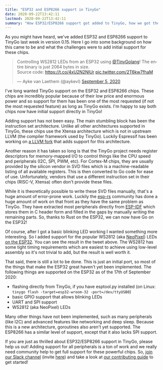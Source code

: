 ```yaml
---
title: "ESP32 and ESP8266 support in TinyGo"
date: 2020-09-22T13:42:11
lastmod: 2020-09-22T13:42:11
summary: "How ESP32/ESP8266 support got added to TinyGo, how we got there, and the current status of support."
---
```

As you might have heard, we've added ESP32 and ESP8266 support to TinyGo last week in version 0.15. Here I go into some background on how this came to be and what the challenges were to add initial support for these chips.

<blockquote class="twitter-tweet"><p lang="en" dir="ltr">Controlling WS2812 LEDs from an ESP32 using <a href="https://twitter.com/TinyGolang?ref_src=twsrc%5Etfw">@TinyGolang</a>! The entire binary is just 2064 bytes in size.<br>Source code: <a href="https://t.co/4xU2N2NIUr">https://t.co/4xU2N2NIUr</a> <a href="https://t.co/2T6kw7fhaM">pic.twitter.com/2T6kw7fhaM</a></p>&mdash; Ayke van Laethem (@aykevl) <a href="https://twitter.com/aykevl/status/1302036376570023937?ref_src=twsrc%5Etfw">September 5, 2020</a></blockquote> <script async src="https://platform.twitter.com/widgets.js" charset="utf-8"></script>

I've long wanted TinyGo support on the ESP32 and ESP8266 chips. These chips are incredibly popular because of their low price and enormous power and so support for them has been one of the most requested (if not the most requested feature) as long as TinyGo exists. I'm happy to say both chips now have initial support directly in TinyGo!

Adding support has not been easy. The main stumbling block has been the instruction set architecture. Unlike all other architectures supported in TinyGo, these chips use the Xtensa architecture which is not in upstream LLVM (the compiler framework used by TinyGo). Luckily Espressif has been working on [a LLVM fork](https://github.com/espressif/llvm-project) that adds support for this architecture.

Another reason it has taken so long is that the TinyGo project needs register descriptors for memory-mapped I/O to control things like the CPU speed and peripherals (I2C, SPI, PWM, etc). For Cortex-M chips, they are usually provided by the silicon vendor in SVD files which is a machine-readable listing of all available registers. This is then converted to Go code for ease of use. Unfortunately, vendors that use a different instruction set in their chips (RISC-V, Xtensa) often don't provide these files.

While it is theoretically possible to write these SVD files manually, that's a huge amount of error-prone work. Luckily the [esp-rs](https://github.com/esp-rs) community has done a huge amount of work on that front as they have the same problem as TinyGo. They have extracted most peripherals directly from [ESP-IDF](https://docs.espressif.com/projects/esp-idf/en/latest/esp32/) which stores them in C header form and filled in the gaps by manually writing the remaining parts. So, thanks to Rust on the ESP32, we can now have Go on the ESP32!

Of course, after I got a basic blinking LED working I wanted something more interesting. So I added support for the popular WS2812 (aka [NeoPixel](https://learn.adafruit.com/adafruit-neopixel-uberguide/the-magic-of-neopixels)) LEDs [on the ESP32](https://github.com/tinygo-org/drivers/pull/198). You can see the result in the tweet above. The WS2812 has some tight timing requirements which are easiest to achieve using low-level assembly so it's not trivial to add, but the result is well worth it.

That said, there is still a lot to be done. This is just an initial port, so most of the things that make the ESP32 great haven't yet been implemented. The following things are supported on the ESP32 as of the 17th of September 2020:

  * flashing directly from TinyGo, if you have esptool.py installed (on Linux: `tinygo flash -target=esp32-wroom-32 -port=/dev/ttyUSB0`)
  * basic GPIO support that allows blinking LEDs
  * UART and SPI support
  * WS2812 (aka NeoPixel) LEDs

Many other things have not been implemented, such as many peripherals (like I2C) and advanced features like networking and deep sleep. Because this is a new architecture, goroutines also aren't yet supported. The ESP8266 has a similar level of support, except that it also lacks SPI support.

If you are just as thrilled about ESP32/ESP8266 support in TinyGo, please help us out! Adding support for all peripherals is a ton of work and we really need community help to get full support for these powerful chips. So, [join our Slack channel](https://app.slack.com/client/T029RQSE6/CDJD3SUP6) (invite [here](https://invite.slack.golangbridge.org/)) and take a look at [our contributing guide](https://github.com/tinygo-org/tinygo/blob/release/CONTRIBUTING.md) to get started!
